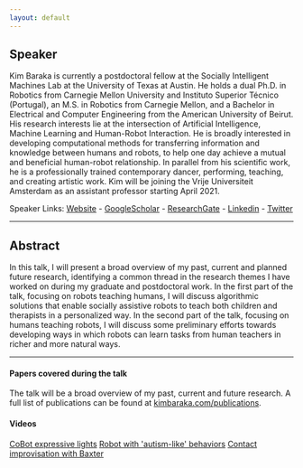 ```yaml
---
layout: default
---
```

## Speaker

Kim Baraka is currently a postdoctoral fellow at the Socially Intelligent Machines Lab at the University of Texas at Austin. He holds a dual Ph.D. in Robotics from Carnegie Mellon University and Instituto Superior Técnico (Portugal), an M.S. in Robotics from Carnegie Mellon, and a Bachelor in Electrical and Computer Engineering from the American University of Beirut. His research interests lie at the intersection of Artificial Intelligence, Machine Learning and Human-Robot Interaction. He is broadly interested in developing computational methods for transferring information and knowledge between humans and robots, to help one day achieve a mutual and beneficial human-robot relationship. In parallel from his scientific work, he is a professionally trained contemporary dancer, performing, teaching, and creating artistic work. Kim will be joining the Vrije Universiteit Amsterdam as an assistant professor starting April 2021.


Speaker Links: [Website](https://www.kimbaraka.com/) - [GoogleScholar](https://scholar.google.com/citations?user=ajXxBjQAAAAJ&hl=en&oi=ao) - [ResearchGate](https://www.researchgate.net/profile/Kim_Baraka) - [Linkedin](https://www.linkedin.com/in/kim-baraka-56578a4b/) - [Twitter](https://twitter.com/kimbaraka)

---

## Abstract
In this talk, I will present a broad overview of my past, current and planned future research, identifying a common thread in the research themes I have worked on during my graduate and postdoctoral work. In the first part of the talk, focusing on robots teaching humans, I will discuss algorithmic solutions that enable socially assistive robots to teach both children and therapists in a personalized way. In the second part of the talk, focusing on humans teaching robots, I will discuss some preliminary efforts towards developing ways in which robots can learn tasks from human teachers in richer and more natural ways.

---

#### Papers covered during the talk
The talk will be a broad overview of my past, current and future research. A full list of publications can be found at [kimbaraka.com/publications](https://www.kimbaraka.com/publications).

#### Videos
[CoBot expressive lights](https://www.youtube.com/watch?v=pNPINDh2fYo&ab_channel=KimBaraka)
[Robot with 'autism-like' behaviors](https://www.youtube.com/watch?v=OuRTQtMpIWo&ab_channel=KimBaraka)
[Contact improvisation with Baxter](https://www.youtube.com/watch?v=PNzeT8ZsyfM&ab_channel=NunoLeit)




